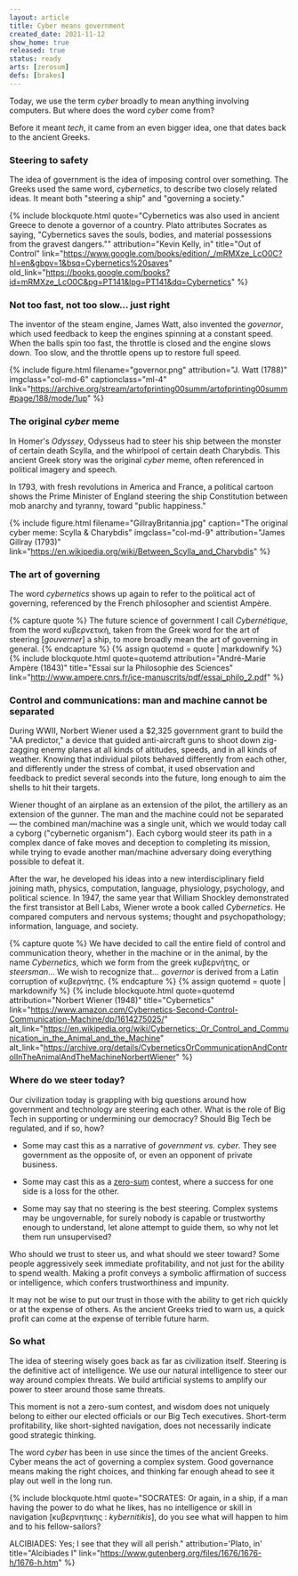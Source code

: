 ```yaml
---
layout: article
title: Cyber means government
created_date: 2021-11-12
show_home: true
released: true
status: ready
arts: [zerosum]
defs: [brakes]
---
```


Today, we use the term *cyber* broadly to mean anything involving computers.
But where does the word *cyber* come from?

Before it meant *tech*, it came from an even bigger idea, one that
dates back to the ancient Greeks.

### Steering to safety

<!-- start_excerpt -->
The idea of government is the idea of imposing control over
something. The Greeks used the same word, *cybernetics*, to describe
two closely related ideas. It meant both "steering a ship" and
"governing a society."
<!-- end_excerpt -->

{% include blockquote.html
   quote="Cybernetics was also used in ancient Greece to denote a governor of
   a country. Plato attributes Socrates as saying, \"Cybernetics saves the souls, 
   bodies, and material possessions from the gravest dangers.\""
   attribution="Kevin Kelly, in"
   title="Out of Control"
   link="https://www.google.com/books/edition/_/mRMXze_LcO0C?hl=en&gbpv=1&bsq=Cybernetics%20saves"
   old_link="https://books.google.com/books?id=mRMXze_LcO0C&pg=PT141&lpg=PT141&dq=Cybernetics"
%}


### Not too fast, not too slow... just right
The inventor of the steam engine, James Watt, also invented the
*governor*, which used feedback to keep the engines spinning at a
constant speed. When the balls spin too fast, the throttle is closed
and the engine slows down. Too slow, and the throttle opens up to
restore full speed.


  {% include figure.html
     filename="governor.png"
     attribution="J. Watt (1788)"
     imgclass="col-md-6"
     captionclass="ml-4"
     link="https://archive.org/stream/artofprinting00summ/artofprinting00summ#page/188/mode/1up" %}


### The original *cyber* meme
In Homer's *Odyssey*, Odysseus had to steer his ship between the
monster of certain death Scylla, and the whirlpool of certain death
Charybdis. This ancient Greek story was the original *cyber* meme,
often referenced in political imagery and speech.

In 1793, with fresh revolutions in America and France, a political
cartoon shows the Prime Minister of England steering the ship
Constitution between mob anarchy and tyranny, toward "public
happiness."

{% include figure.html
    filename="GillrayBritannia.jpg"
	caption="The original cyber meme: Scylla &amp; Charybdis"
	imgclass="col-md-9"
	attribution="James Gillray (1793)"
	link="https://en.wikipedia.org/wiki/Between_Scylla_and_Charybdis" %}

### The art of governing
The word *cybernetics* shows up again to refer to the political act of
governing, referenced by the French philosopher and scientist
Amp&egrave;re.

{% capture quote %}
The future science of government I call *Cybernétique*, from the word κυβερνετικὴ, 
taken from the Greek word for the art of steering [<i>gouverner</i>] a ship, to more broadly
mean the art of governing in general.
{% endcapture %}
{% assign quotemd = quote | markdownify %}
{% include blockquote.html quote=quotemd attribution="Andr&eacute;-Marie Amp&egrave;re (1843)"
     title="Essai sur la Philosophie des Sciences"
   link="http://www.ampere.cnrs.fr/ice-manuscrits/pdf/essai_philo_2.pdf"
%}

### Control and communications: man and machine cannot be separated
During WWII, Norbert Wiener used a $2,325 government grant to build the
"AA predictor," a device that guided anti-aircraft guns to shoot down
zig-zagging enemy planes at all kinds of altitudes, speeds, and in all
kinds of weather. Knowing that individual pilots behaved differently
from each other, and differently under the stress of combat, it used
observation and feedback to predict several seconds into the future,
long enough to aim the shells to hit their targets.

Wiener thought of an airplane as an extension of the pilot, the
artillery as an extension of the gunner. The man and the machine could
not be separated &mdash; the combined man/machine was a single unit,
which we would today call a cyborg ("cybernetic organism"). Each
cyborg would steer its path in a complex dance of fake moves and
deception to completing its mission, while trying to evade another
man/machine adversary doing everything possible to defeat it.

After the war, he developed his ideas into a new interdisciplinary
field joining math, physics, computation, language, physiology,
psychology, and political science. In 1947, the same year that William
Shockley demonstrated the first transistor at Bell Labs, Wiener wrote
a book called *Cybernetics*.  He compared computers and nervous
systems; thought and psychopathology; information, language, and
society.


{% capture quote %}
We have decided to call the entire field of control and communication
theory, whether in the machine or in the animal, by the name
*Cybernetics*, which we form from the greek κυβερνήτης, or *steersman*... 
We wish to recognize that... *governor* is derived from a Latin corruption of κυβερνήτης.
{% endcapture %}
{% assign quotemd = quote | markdownify %}
{% include blockquote.html quote=quotemd attribution="Norbert Wiener (1948)"  title="Cybernetics"
   link="https://www.amazon.com/Cybernetics-Second-Control-Communication-Machine/dp/1614275025/"
   alt_link="https://en.wikipedia.org/wiki/Cybernetics:_Or_Control_and_Communication_in_the_Animal_and_the_Machine"
   alt_link="https://archive.org/details/CyberneticsOrCommunicationAndControlInTheAnimalAndTheMachineNorbertWiener"
 %}

### Where do we steer today?

Our civilization today is grappling with big questions around how
government and technology are steering each other. What is the role of
Big Tech in supporting or undermining our democracy?  Should Big Tech
be regulated, and if so, how?  

* Some may cast this as a narrative of *government vs. cyber*. They
see government as the opposite of, or even an opponent of private
business.

* Some may cast this as a [zero-sum](zerosum) contest, where a success for one
side is a loss for the other.

* Some may say that no steering is the best steering. Complex systems may be ungovernable, for surely
nobody is capable or trustworthy enough to understand, let alone
attempt to guide them, so why not let them run unsupervised? 

Who should we trust to steer us, and what should we steer toward?
Some people aggressively seek immediate profitability, and not just
for the ability to spend wealth. Making a profit conveys a symbolic
affirmation of success or intelligence, which confers trustworthiness
and impunity. 

It may not be wise to put our trust in those with the ability to get
rich quickly or at the expense of others. As the ancient Greeks tried
to warn us, a quick profit can come at the expense of terrible future
harm.

### So what

The idea of steering wisely goes back as far as civilization itself.
Steering is the definitive act of intelligence. We use our natural
intelligence to steer our way around complex threats. We build
artificial systems to amplify our power to steer around those same
threats.

This moment is not a zero-sum contest, and wisdom does not uniquely 
belong to either our elected officials or our Big Tech executives.
Short-term profitability, like short-sighted navigation, does not
necessarily indicate good strategic thinking.

The word *cyber* has been in use since the times of the ancient
Greeks.  Cyber means the act of governing a complex system.  Good
governance means making the right choices, and thinking far enough
ahead to see it play out well in the long run.

{% include blockquote.html
   quote="SOCRATES: Or again, in a ship, if a man having the power to do what he likes, 
   has no intelligence or skill in navigation [κυβερνητικης : <i>kybernitikis</i>], 
   do you see what will happen to him and to his fellow-sailors?<br/>

   ALCIBIADES: Yes; I see that they will all perish."
   attribution='Plato, in'
   title="Alcibiades I"
   link="https://www.gutenberg.org/files/1676/1676-h/1676-h.htm"
%}
